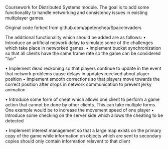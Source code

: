 Coursework for Distributed Systems module. The goal is to add some functionality to handle networking and consistency issues in existing multiplayer games. 

Original code forked from github.com/apetenchea/SpaceInvaders

The additional functionality which should be added are as follows:
•    Introduce an artificial network delay to simulate some of the challenges which take place in networked games.
•    Implement bucket synchronization so that all clients have the same frame rate so the game can be considered "fair"

•    Implement dead reckoning so that players continue to update in the event that network problems cause delays in updates received about player position
•    Implement smooth corrections so that players move towards the correct position after drops in network communication to prevent jerky animation

•    Introduce some form of cheat which allows one client to perform a game action that cannot be done by other clients. This can take multiple forms. One example would be to increase the movement speed of one player
•    Introduce some checking on the server side which allows the cheating to be detected

•    Implement interest management so that a large map exists on the primary copy of the game while information on objects which are sent to secondary copies should only contain information relavent to that client
